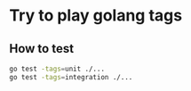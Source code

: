 # Try to play golang tags

## How to test

```sh
go test -tags=unit ./...
go test -tags=integration ./...
```
